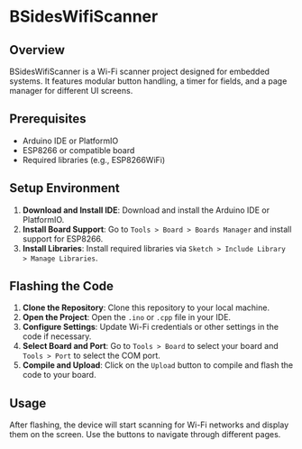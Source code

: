 # BSidesWifiScanner

## Overview
BSidesWifiScanner is a Wi-Fi scanner project designed for embedded systems. It features modular button handling, a timer for fields, and a page manager for different UI screens.

## Prerequisites
- Arduino IDE or PlatformIO
- ESP8266 or compatible board
- Required libraries (e.g., ESP8266WiFi)

## Setup Environment
1. **Download and Install IDE**: Download and install the Arduino IDE or PlatformIO.
2. **Install Board Support**: Go to `Tools > Board > Boards Manager` and install support for ESP8266.
3. **Install Libraries**: Install required libraries via `Sketch > Include Library > Manage Libraries`.

## Flashing the Code
1. **Clone the Repository**: Clone this repository to your local machine.
2. **Open the Project**: Open the `.ino` or `.cpp` file in your IDE.
3. **Configure Settings**: Update Wi-Fi credentials or other settings in the code if necessary.
4. **Select Board and Port**: Go to `Tools > Board` to select your board and `Tools > Port` to select the COM port.
5. **Compile and Upload**: Click on the `Upload` button to compile and flash the code to your board.

## Usage
After flashing, the device will start scanning for Wi-Fi networks and display them on the screen. Use the buttons to navigate through different pages.

